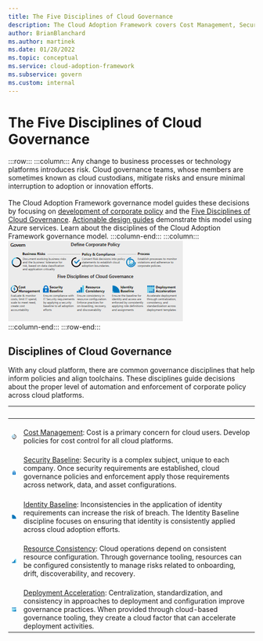 ```yaml
---
title: The Five Disciplines of Cloud Governance
description: The Cloud Adoption Framework covers Cost Management, Security Baseline, Identity Baseline, Resource Consistency, and Deployment Acceleration disciplines.
author: BrianBlanchard
ms.author: martinek
ms.date: 01/28/2022
ms.topic: conceptual
ms.service: cloud-adoption-framework
ms.subservice: govern
ms.custom: internal
---
```


# The Five Disciplines of Cloud Governance

<!-- docutune:casing "Disciplines of Cloud Governance" "Cost Management" "Security Baseline" "Identity Baseline" "Resource Consistency" "Deployment Acceleration" -->

:::row:::
    :::column:::
        Any change to business processes or technology platforms introduces risk. Cloud governance teams, whose members are sometimes known as cloud custodians, mitigate risks and ensure minimal interruption to adoption or innovation efforts. <br><br> The Cloud Adoption Framework governance model guides these decisions by focusing on [development of corporate policy](./corporate-policy.md) and the [Five Disciplines of Cloud Governance](#disciplines-of-cloud-governance). [Actionable design guides](./guides/index.md) demonstrate this model using Azure services. Learn about the disciplines of the Cloud Adoption Framework governance model.
    :::column-end:::
    :::column:::
        [![Diagram of the Cloud Adoption Framework governance model corporate policy and governance disciplines.](../_images/operational-transformation-govern-thumbnail.png)](../_images/operational-transformation-govern-large.png#lightbox) <br>
    :::column-end:::
:::row-end:::

## Disciplines of Cloud Governance

With any cloud platform, there are common governance disciplines that help inform policies and align toolchains. These disciplines guide decisions about the proper level of automation and enforcement of corporate policy across cloud platforms.

| <span title="Icon">&nbsp;</span> | <span title="Description">&nbsp;</span> |
|--|--|
| <br> ![Cost Management](../_images/govern/cost-management.png) | <br> [Cost Management](./cost-management/index.md): Cost is a primary concern for cloud users. Develop policies for cost control for all cloud platforms. |
| <br> ![Security Baseline](../_images/govern/security-baseline.png) | <br> [Security Baseline](./security-baseline/index.md): Security is a complex subject, unique to each company. Once security requirements are established, cloud governance policies and enforcement apply those requirements across network, data, and asset configurations.|
| <br> ![Identity Baseline](../_images/govern/identity-baseline.png) | <br> [Identity Baseline](./identity-baseline/index.md): Inconsistencies in the application of identity requirements can increase the risk of breach. The Identity Baseline discipline focuses on ensuring that identity is consistently applied across cloud adoption efforts. |
| <br> ![Resource Consistency](../_images/govern/resource-consistency.png) | <br> [Resource Consistency](./resource-consistency/index.md): Cloud operations depend on consistent resource configuration. Through governance tooling, resources can be configured consistently to manage risks related to onboarding, drift, discoverability, and recovery. |
| <br> ![Deployment Acceleration](../_images/govern/deployment-acceleration.png) | <br> [Deployment Acceleration](./deployment-acceleration/index.md): Centralization, standardization, and consistency in approaches to deployment and configuration improve governance practices. When provided through cloud-based governance tooling, they create a cloud factor that can accelerate deployment activities. |
